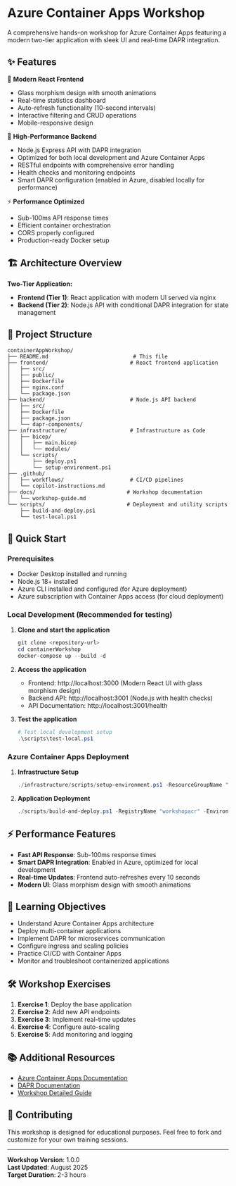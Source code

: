 # Azure Container Apps Workshop

A comprehensive hands-on workshop for Azure Container Apps featuring a modern two-tier application with sleek UI and real-time DAPR integration.

## ✨ Features

🎨 **Modern React Frontend**
- Glass morphism design with smooth animations
- Real-time statistics dashboard
- Auto-refresh functionality (10-second intervals)
- Interactive filtering and CRUD operations
- Mobile-responsive design

🚀 **High-Performance Backend**
- Node.js Express API with DAPR integration
- Optimized for both local development and Azure Container Apps
- RESTful endpoints with comprehensive error handling
- Health checks and monitoring endpoints
- Smart DAPR configuration (enabled in Azure, disabled locally for performance)

⚡ **Performance Optimized**
- Sub-100ms API response times
- Efficient container orchestration
- CORS properly configured
- Production-ready Docker setup

## 🏗️ Architecture Overview

**Two-Tier Application:**
- **Frontend (Tier 1)**: React application with modern UI served via nginx
- **Backend (Tier 2)**: Node.js API with conditional DAPR integration for state management

## 📁 Project Structure

```
containerAppWorkshop/
├── README.md                           # This file
├── frontend/                          # React frontend application
│   ├── src/
│   ├── public/
│   ├── Dockerfile
│   ├── nginx.conf
│   └── package.json
├── backend/                           # Node.js API backend
│   ├── src/
│   ├── Dockerfile
│   ├── package.json
│   └── dapr-components/
├── infrastructure/                    # Infrastructure as Code
│   ├── bicep/
│   │   ├── main.bicep
│   │   └── modules/
│   └── scripts/
│       ├── deploy.ps1
│       └── setup-environment.ps1
├── .github/
│   ├── workflows/                     # CI/CD pipelines
│   └── copilot-instructions.md
├── docs/                             # Workshop documentation
│   └── workshop-guide.md
└── scripts/                          # Deployment and utility scripts
    ├── build-and-deploy.ps1
    └── test-local.ps1
```

## 🚀 Quick Start

### Prerequisites
- Docker Desktop installed and running
- Node.js 18+ installed
- Azure CLI installed and configured (for Azure deployment)
- Azure subscription with Container Apps access (for cloud deployment)

### Local Development (Recommended for testing)

1. **Clone and start the application**
   ```powershell
   git clone <repository-url>
   cd containerWorkshop
   docker-compose up --build -d
   ```

2. **Access the application**
   - Frontend: http://localhost:3000 (Modern React UI with glass morphism design)
   - Backend API: http://localhost:3001 (Node.js with health checks)
   - API Documentation: http://localhost:3001/health

3. **Test the application**
   ```powershell
   # Test local development setup
   .\scripts\test-local.ps1
   ```

### Azure Container Apps Deployment

1. **Infrastructure Setup**
   ```powershell
   ./infrastructure/scripts/setup-environment.ps1 -ResourceGroupName "workshop-rg" -Location "eastus"
   ```

2. **Application Deployment**
   ```powershell
   ./scripts/build-and-deploy.ps1 -RegistryName "workshopacr" -Environment "workshop-env"
   ```

## ⚡ Performance Features

- **Fast API Response**: Sub-100ms response times
- **Smart DAPR Integration**: Enabled in Azure, optimized for local development
- **Real-time Updates**: Frontend auto-refreshes every 10 seconds
- **Modern UI**: Glass morphism design with smooth animations

## 🎯 Learning Objectives

- Understand Azure Container Apps architecture
- Deploy multi-container applications
- Implement DAPR for microservices communication
- Configure ingress and scaling policies
- Practice CI/CD with Container Apps
- Monitor and troubleshoot containerized applications

## 🛠️ Workshop Exercises

1. **Exercise 1**: Deploy the base application
2. **Exercise 2**: Add new API endpoints
3. **Exercise 3**: Implement real-time updates
4. **Exercise 4**: Configure auto-scaling
5. **Exercise 5**: Add monitoring and logging

## 📚 Additional Resources

- [Azure Container Apps Documentation](https://docs.microsoft.com/azure/container-apps/)
- [DAPR Documentation](https://docs.dapr.io/)
- [Workshop Detailed Guide](./docs/workshop-guide.md)

## 🤝 Contributing

This workshop is designed for educational purposes. Feel free to fork and customize for your own training sessions.

---

**Workshop Version**: 1.0.0  
**Last Updated**: August 2025  
**Target Duration**: 2-3 hours

